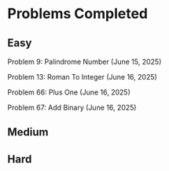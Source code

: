 # Problems Completed

## Easy

Problem 9: Palindrome Number (June 15, 2025)

Problem 13: Roman To Integer (June 16, 2025)

Problem 66: Plus One (June 16, 2025)

Problem 67: Add Binary (June 16, 2025)

## Medium

## Hard